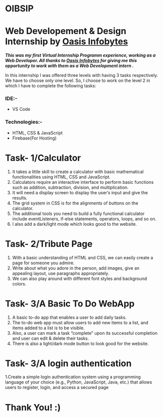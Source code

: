 
# OIBSIP
# Web Developement & Design Internship by [Oasis Infobytes](https://oasisinfobyte.com)

***This was my first Virtual Internship Programm experience, working as a Web Developer. All thanks to [Oasis Infobytes](https://oasisinfobyte.com) for giving me this opportunity to work with them as a Web Development intern .***

In this internship I was offered three levels with having 3 tasks respectively. We have to choose only one level. So, I choose to work on the level 2 in which I have to complete the following tasks:

### IDE:- 
- VS Code
### Technologies:-
- HTML, CSS & JavaScript
- Firebase(For Hosting)

# Task- 1/Calculator
1. It takes a little skill to create a calculator with basic mathematical functionalities using  HTML, CSS and JavaScript. 
2. Calculators require an interactive interface to perform basic functions such as addition, subtraction, division, and multiplication. 
3. It will need a display screen to display the user’s input and give the results. 
4. The grid system in CSS is for the alignments of buttons on the calculator. 
5. The additional tools you need to build a fully functional calculator include eventListeners, if-else statements, operators, loops, and so on.
6. I also add a dark/light mode which looks good to the website.



# Task- 2/Tribute Page
1. With a basic understanding of HTML and CSS, we can easily create a page for someone you admire. 
2. Write about what you adore in the person, add images, give an appealing layout, use paragraphs appropriately. 
3. We can also play around with different font styles and background colors.



# Task- 3/A Basic To Do WebApp
1. A basic to-do app that enables a user to add daily tasks.
2. The to-do web app must allow users to add new items to a list, and items added to a list is to be visible.
3. Also, a user can mark a task “complete” upon its successful completion and user can edit & delete their tasks.
4. There is also a light/dark mode button to look good for the website.

# Task- 3/A login authentication
1.Create a simple login authentication system using a programming language of your choice (e.g., Python, JavaScript, Java, etc.) that allows users to register, login, and access a secured page


# Thank You! :)
